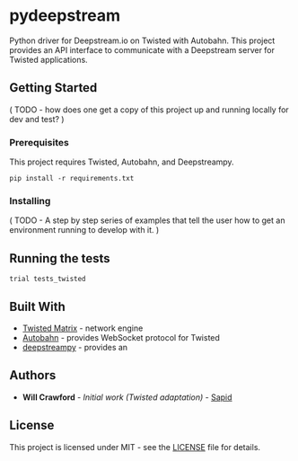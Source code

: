 # pydeepstream
Python driver for Deepstream.io on Twisted with Autobahn. This project provides an API interface to communicate with a Deepstream server for Twisted applications. 

## Getting Started
( TODO - how does one get a copy of this project up and running locally for dev and test? )


### Prerequisites
This project requires Twisted, Autobahn, and Deepstreampy.

```
pip install -r requirements.txt
```

### Installing

( TODO - A step by step series of examples that tell the user how to get an environment running to develop with it. )


## Running the tests

`trial tests_twisted`

## Built With

* [Twisted Matrix](https://twistedmatrix.com/trac/) - network engine
* [Autobahn](https://github.com/crossbario/autobahn-python) - provides WebSocket protocol for Twisted
* [deepstreampy](https://github.com/YavorPaunov/deepstreampy) - provides an

## Authors
* **Will Crawford** - *Initial work (Twisted adaptation)* - [Sapid](https://github.com/sapid)

## License
This project is licensed under MIT - see the [LICENSE](LICENSE) file for details.
